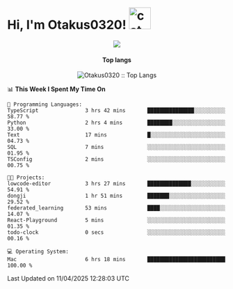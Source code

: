 <h1> Hi, I'm Otakus0320! <img src="https://media.giphy.com/media/mGcNjsfWAjY5AEZNw6/giphy.gif" width="50" alt="cat"></h1>

<p align="center"><a href="https://wakatime.com/@044d69d0-1253-4f60-96b6-5d19a0f9dde5"><img src="https://wakatime.com/badge/user/044d69d0-1253-4f60-96b6-5d19a0f9dde5.svg" /></a></p>

<h4 align="center">Top langs</h4>

<p align="center"><img src="https://github-readme-stats.vercel.app/api/top-langs/?username=Otakus0320&langs_count=10&theme=tokyonight&layout=compact&timestamp={{random_number}}" alt="Otakus0320 :: Top Langs" /></p>

<!--START_SECTION:waka-->
📊 **This Week I Spent My Time On** 

```text
💬 Programming Languages: 
TypeScript               3 hrs 42 mins       ███████████████░░░░░░░░░░   58.77 % 
Python                   2 hrs 4 mins        ████████░░░░░░░░░░░░░░░░░   33.00 % 
Text                     17 mins             █░░░░░░░░░░░░░░░░░░░░░░░░   04.73 % 
SQL                      7 mins              ░░░░░░░░░░░░░░░░░░░░░░░░░   01.95 % 
TSConfig                 2 mins              ░░░░░░░░░░░░░░░░░░░░░░░░░   00.75 % 

🐱‍💻 Projects: 
lowcode-editor           3 hrs 27 mins       ██████████████░░░░░░░░░░░   54.91 % 
dongji                   1 hr 51 mins        ███████░░░░░░░░░░░░░░░░░░   29.52 % 
federated_learning       53 mins             ████░░░░░░░░░░░░░░░░░░░░░   14.07 % 
React-Playground         5 mins              ░░░░░░░░░░░░░░░░░░░░░░░░░   01.35 % 
todo-clock               0 secs              ░░░░░░░░░░░░░░░░░░░░░░░░░   00.16 % 

💻 Operating System: 
Mac                      6 hrs 18 mins       █████████████████████████   100.00 % 
```


 Last Updated on 11/04/2025 12:28:03 UTC
<!--END_SECTION:waka-->
